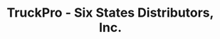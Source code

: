 ---
title: "TruckPro - Six States Distributors, Inc."
url: /logan/truckpro-six-states-distributors-inc/
shop: Autoteile
---